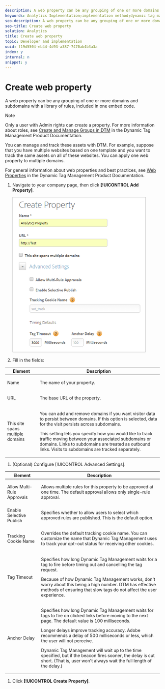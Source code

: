 ```yaml
---
description: A web property can be any grouping of one or more domains and subdomains with a library of rules, included in one embed code.
keywords: Analytics Implementation;implementation method;dynamic tag management;dtm;web property;property
seo-description: A web property can be any grouping of one or more domains and subdomains with a library of rules, included in one embed code.
seo-title: Create web property
solution: Analytics
title: Create web property
topic: Developer and implementation
uuid: f19d5504-eb44-4d93-a387-7470ab4b3a3a
index: y
internal: n
snippet: y
---
```


# Create web property

A web property can be any grouping of one or more domains and subdomains with a library of rules, included in one embed code.

>[!NOTE]
>
>Only a user with Admin rights can create a property. For more information about roles, see [Create and Manage Groups in DTM](https://marketing.adobe.com/resources/help/en_US/dtm/groups.html) in the Dynamic Tag Management Product Documentation.

You can manage and track these assets with DTM. For example, suppose that you have multiple websites based on one template and you want to track the same assets on all of these websites. You can apply one web property to multiple domains.

For general information about web properties and best practices, see [Web Properties](https://marketing.adobe.com/resources/help/en_US/dtm/web_property.html) in the Dynamic Tag Management Product Documentation. 

1. Navigate to your company page, then click **[!UICONTROL Add Property]**.

   ![](assets/dtm-create-web-property.png)

1. Fill in the fields:

<table id="table_376D72251C4D4C4CA878D10C18D2532C"> 
 <thead> 
  <tr> 
   <th colname="col1" class="entry"> Element </th> 
   <th colname="col2" class="entry"> Description </th> 
  </tr> 
 </thead>
 <tbody> 
  <tr> 
   <td colname="col1"> <span class="uicontrol"> Name</span> </td> 
   <td colname="col2"> <p>The name of your property. </p> </td> 
  </tr> 
  <tr> 
   <td colname="col1"> <span class="uicontrol"> URL</span> </td> 
   <td colname="col2"> <p>The base URL of the property. </p> </td> 
  </tr> 
  <tr> 
   <td colname="col1"> <span class="uicontrol"> This site spans multiple domains </span> </td> 
   <td colname="col2"> <p>You can add and remove domains if you want visitor data to persist between domains. If this option is selected, data for the visit persists across subdomains. </p> <p>This setting lets you specify how you would like to track traffic moving between your associated subdomains or domains. Links to subdomains are treated as outbound links. Visits to subdomains are tracked separately. </p> </td> 
  </tr> 
 </tbody> 
</table>

1. (Optional) Configure [!UICONTROL Advanced Settings].

<table id="table_6E687FBE6ACC4301BCCD837F4DCBB9C9"> 
 <thead> 
  <tr> 
   <th colname="col1" class="entry"> Element </th> 
   <th colname="col2" class="entry"> Description </th> 
  </tr> 
 </thead>
 <tbody> 
  <tr> 
   <td colname="col1"> <span class="uicontrol"> Allow Multi-Rule Approvals</span> </td> 
   <td colname="col2"> <p>Allows multiple rules for this property to be approved at one time. The default approval allows only single-rule approval. </p> </td> 
  </tr> 
  <tr> 
   <td colname="col1"> <span class="uicontrol"> Enable Selective Publish</span> </td> 
   <td colname="col2"> <p>Specifies whether to allow users to select which approved rules are published. This is the default option. </p> </td> 
  </tr> 
  <tr> 
   <td colname="col1"> <span class="uicontrol"> Tracking Cookie Name</span> </td> 
   <td colname="col2"> <p>Overrides the default tracking cookie name. You can customize the name that Dynamic Tag Management uses to track your opt-out status for receiving other cookies. </p> </td> 
  </tr> 
  <tr> 
   <td colname="col1"> <span class="uicontrol"> Tag Timeout</span> </td> 
   <td colname="col2"> <p>Specifies how long Dynamic Tag Management waits for a tag to fire before timing out and cancelling the tag request. </p> <p> Because of how Dynamic Tag Management works, don't worry about this being a high number. DTM has effective methods of ensuring that slow tags do not affect the user experience. </p> </td> 
  </tr> 
  <tr> 
   <td colname="col1"> <span class="uicontrol"> Anchor Delay</span> </td> 
   <td colname="col2"> <p>Specifies how long Dynamic Tag Management waits for tags to fire on clicked links before moving to the next page. The default value is 100 milliseconds. </p> <p>Longer delays improve tracking accuracy. Adobe recommends a delay of 500 milliseconds or less, which the user will not perceive. </p> <p>Dynamic Tag Management will wait up to the time specified, but if the beacon fires sooner, the delay is cut short. (That is, user won't always wait the full length of the delay.) </p> </td> 
  </tr> 
 </tbody> 
</table>

1. Click **[!UICONTROL Create Property]**.
